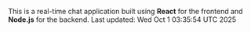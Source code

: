 This is a real-time chat application built using **React** for the frontend and **Node.js** for the backend.
Last updated: Wed Oct  1 03:35:54 UTC 2025
